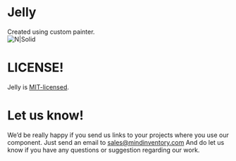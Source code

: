 # Jelly
Created using custom painter.  
![N|Solid](demo.gif)


# LICENSE!
Jelly is [MIT-licensed](/LICENSE).

# Let us know!
We’d be really happy if you send us links to your projects where you use our component. Just send an email to sales@mindinventory.com And do let us know if you have any questions or suggestion regarding our work.        
